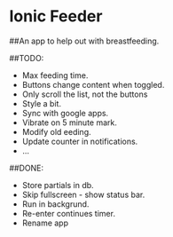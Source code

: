 Ionic Feeder
=====================

##An app to help out with breastfeeding.

##TODO:

* Max feeding time.
* Buttons change content when toggled.
* Only scroll the list, not the buttons
* Style a bit.
* Sync with google apps.
* Vibrate on 5 minute mark.
* Modify old eeding.
* Update counter in notifications.
* ...

##DONE:
* Store partials in db.
* Skip fullscreen - show status bar.
* Run in backgrund.
* Re-enter continues timer.
* Rename app


